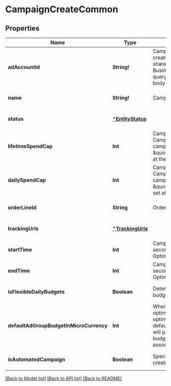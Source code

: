# CampaignCreateCommon

## Properties
Name | Type | Description | Notes
------------ | ------------- | ------------- | -------------
**adAccountId** | **String!** | Campaign&#39;s Advertiser ID. If you want to create a campaign in a Business Account shared account you need to specify the Business Access advertiser ID in both the query path param as well as the request body schema. | [optional] [default to null]
**name** | **String!** | Campaign name. | [optional] [default to null]
**status** | [***EntityStatus**](EntityStatus.md) |  | [optional] [default to null]
**lifetimeSpendCap** | **Int** | Campaign total spending cap. Required for Campaign Budget Optimization (CBO) campaigns. This and \&quot;daily_spend_cap\&quot; cannot be set at the same time. | [optional] [default to null]
**dailySpendCap** | **Int** | Campaign daily spending cap. Required for Campaign Budget Optimization (CBO) campaigns. This and \&quot;lifetime_spend_cap\&quot; cannot be set at the same time. | [optional] [default to null]
**orderLineId** | **String** | Order line ID that appears on the invoice. | [optional] [default to null]
**trackingUrls** | [***TrackingUrls**](TrackingUrls.md) |  | [optional] [default to null]
**startTime** | **Int** | Campaign start time. Unix timestamp in seconds. Only used for Campaign Budget Optimization (CBO) campaigns. | [optional] [default to null]
**endTime** | **Int** | Campaign end time. Unix timestamp in seconds. Only used for Campaign Budget Optimization (CBO) campaigns. | [optional] [default to null]
**isFlexibleDailyBudgets** | **Boolean** | Determine if a campaign has flexible daily budgets setup. | [optional] [default to null]
**defaultAdGroupBudgetInMicroCurrency** | **Int** | When transitioning from campaign budget optimization to non-campaign budget optimization, the default_ad_group_budget_in_micro_currency will propagate to each child ad groups daily budget. Unit is micro currency of the associated advertiser account. | [optional] [default to null]
**isAutomatedCampaign** | **Boolean** | Specifies whether the campaign was created in the automated campaign flow | [optional] [default to null]

[[Back to Model list]](../README.md#documentation-for-models) [[Back to API list]](../README.md#documentation-for-api-endpoints) [[Back to README]](../README.md)


